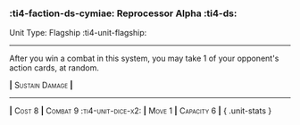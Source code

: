### :ti4-faction-ds-cymiae: **Reprocessor Alpha** :ti4-ds:

Unit Type: Flagship :ti4-unit-flagship:

---

After you win a combat in this system, you may take 1 of your opponent's action cards, at random.

__|__ <span style="font-variant:small-caps;">Sustain Damage</span> __|__

---

__|__ <span style="font-variant:small-caps;">Cost 8</span> __|__ <span style="font-variant:small-caps;">Combat 9 :ti4-unit-dice-x2:</span> __|__ <span style="font-variant:small-caps;">Move 1</span> __|__ <span style="font-variant:small-caps;">Capacity 6</span> __|__
{ .unit-stats }
